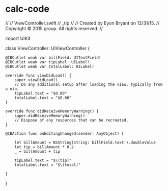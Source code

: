 # calc-code
//
//  ViewController.swift
//  _tip
//
//  Created by Eyon Bryant on 12/31/15.
//  Copyright © 2015 group. All rights reserved.
//

import UIKit

class ViewController: UIViewController {

    @IBOutlet weak var billField: UITextField!
    @IBOutlet weak var tipLabel: UILabel!
    @IBOutlet weak var totalLabel: UILabel!
    
    override func viewDidLoad() {
        super.viewDidLoad()
        // Do any additional setup after loading the view, typically from a nib.
        tipLabel.text = "$0.00"
        totalLabel.text = "$0.00"
    }

    override func didReceiveMemoryWarning() {
        super.didReceiveMemoryWarning()
        // Dispose of any resources that can be recreated.
    }

    @IBAction func onEditingChanged(sender: AnyObject) {
        
        let billAmount = NSString(string: billField.text!).doubleValue
        let tip = billAmount * 0.2
        _ = billAmount + tip
        
        tipLabel.text = "$\(tip)"
        totalLabel.text = "$\(total)"
        
    }

}

